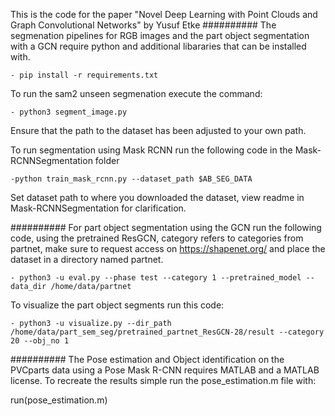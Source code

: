 This is the code for the paper "Novel Deep Learning with Point Clouds and Graph
Convolutional Networks" by Yusuf Etke
##########
The segmenation pipelines for RGB images and the part object segmentation with a GCN require python and additional libararies that can be installed with.

	- pip install -r requirements.txt

To run the sam2 unseen segmenation execute the command:

	- python3 segment_image.py

Ensure that the path to the dataset has been adjusted to your own path.

To run segmentation using Mask RCNN run the following code in the Mask-RCNNSegmentation folder

	-python train_mask_rcnn.py --dataset_path $AB_SEG_DATA
	
Set dataset path to where you downloaded the dataset, view readme in Mask-RCNNSegmentation for clarification.

##########
For part object segmentation using the GCN run the following code, using the pretrained ResGCN, category refers to categories from partnet, make sure to request access on https://shapenet.org/ and place the dataset in a directory named partnet.

	- python3 -u eval.py --phase test --category 1 --pretrained_model --data_dir /home/data/partnet

To visualize the part object segments run this code:

	- python3 -u visualize.py --dir_path /home/data/part_sem_seg/pretrained_partnet_ResGCN-28/result --category 20 --obj_no 1
	
##########
The Pose estimation and Object identification on the PVCparts data using a Pose Mask R-CNN requires MATLAB and a MATLAB license. 
To recreate the results simple run the pose_estimation.m file with:

run(pose_estimation.m)

